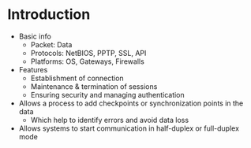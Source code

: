 # Introduction
- Basic info
  - Packet: Data
  - Protocols: NetBIOS, PPTP, SSL, API
  - Platforms: OS, Gateways, Firewalls
- Features
  - Establishment of connection
  - Maintenance & termination of sessions
  - Ensuring security and managing authentication
- Allows a process to add checkpoints or synchronization points in the data
  - Which help to identify errors and avoid data loss
- Allows systems to start communication in half-duplex or full-duplex mode
